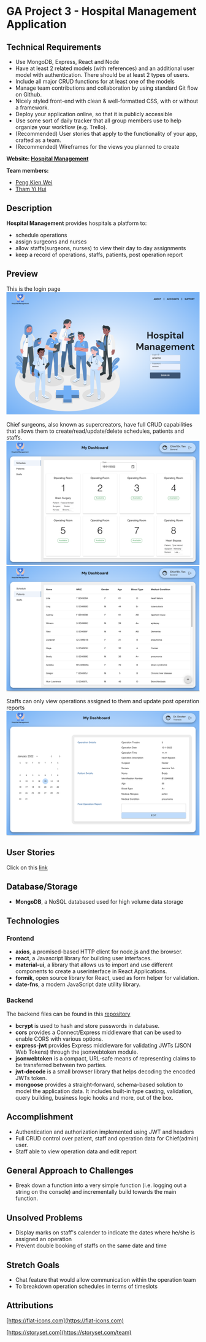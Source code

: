 # GA Project 3 - Hospital Management Application

## Technical Requirements

- Use MongoDB, Express, React and Node
- Have at least 2 related models (with references) and an additional user model with authentication. There should be at least 2 types of users.
- Include all major CRUD functions for at least one of the models
- Manage team contributions and collaboration by using standard Git flow on Github.
- Nicely styled front-end with clean & well-formatted CSS, with or without a framework.
- Deploy your application online, so that it is publicly accessible
- Use some sort of daily tracker that all group members use to help organize your workflow (e.g. Trello).
- (Recommended) User stories that apply to the functionality of your app, crafted as a team.
- (Recommended) Wireframes for the views you planned to create

**Website: [Hospital Management](https://hospital-management-fe.herokuapp.com/)**

**Team members:**

- [Peng Kien Wei](https://github.com/kienwei96)
- [Tham Yi Hui](https://github.com/yihuitham)

## Description

**Hospital Management** provides hospitals a platform to:

- schedule operations
- assign surgeons and nurses
- allow staffs(surgeons, nurses) to view their day to day assignments
- keep a record of operations, staffs, patients, post operation report

## Preview

This is the login page
![Login Page](./public/login-page.png)

Chief surgeons, also known as supercreators, have full CRUD capabilities that allows them to create/read/update/delete schedules, patients and staffs.
![Schedule Page](./public/chief-schedule-page.png)
![Patient List Page](./public/chief-patients-page.png)

Staffs can only view operations assigned to them and update post operation reports
![Assignment Page1](./public/surgeon-page.png)

## User Stories

Click on this [link](https://github.com/yihuitham/GA-Project3-FrontEnd/blob/main/public/GA_Project3%20-%20User%20stories.docx)

## Database/Storage

- **MongoDB**, a NoSQL databased used for high volume data storage

## Technologies

### Frontend

- **axios**, a promised-based HTTP client for node.js and the browser.
- **react**, a Javascript library for building user interfaces.
- **material-ui**, a library that allows us to import and use different components to create a userinterface in React Applications.
- **formik**, open source library for React, used as form helper for validation.
- **date-fns**, a modern JavaScript date utility library.

### Backend

The backend files can be found in this [repository](https://github.com/yihuitham/GA-Project3-BackEnd)

- **bcrypt** is used to hash and store passwords in database.
- **cors** provides a Connect/Express middleware that can be used to enable CORS with various options.
- **express-jwt** provides Express middleware for validating JWTs (JSON Web Tokens) through the jsonwebtoken module.
- **jsonwebtoken** is a compact, URL-safe means of representing claims to be transferred between two parties.
- **jwt-decode** is a small browser library that helps decoding the encoded JWTs token.
- **mongoose** provides a straight-forward, schema-based solution to model the application data. It includes built-in type casting, validation, query building, business logic hooks and more, out of the box.

## Accomplishment

- Authentication and authorization implemented using JWT and headers
- Full CRUD control over patient, staff and operation data for Chief(admin) user.
- Staff able to view operation data and edit report

## General Approach to Challenges

- Break down a function into a very simple function (i.e. logging out a string on the console) and incrementally build towards the main function.

## Unsolved Problems

- Display marks on staff's calender to indicate the dates where he/she is assigned an operation
- Prevent double booking of staffs on the same date and time

## Stretch Goals

- Chat feature that would allow communication within the operation team
- To breakdown operation schedules in terms of timeslots

## Attributions

[https://flat-icons.com](https://flat-icons.com)

[https://storyset.com](https://storyset.com/team)
